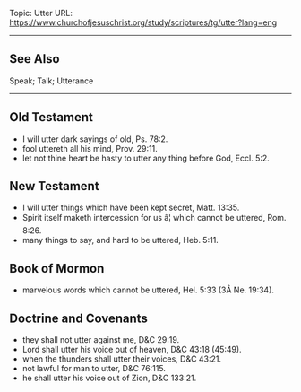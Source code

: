 Topic: Utter
URL: https://www.churchofjesuschrist.org/study/scriptures/tg/utter?lang=eng

---

## See Also

Speak; Talk; Utterance

---

## Old Testament

- I will utter dark sayings of old, Ps. 78:2.
- fool uttereth all his mind, Prov. 29:11.
- let not thine heart be hasty to utter any thing before God, Eccl. 5:2.

## New Testament

- I will utter things which have been kept secret, Matt. 13:35.
- Spirit itself maketh intercession for us â¦ which cannot be uttered, Rom. 8:26.
- many things to say, and hard to be uttered, Heb. 5:11.

## Book of Mormon

- marvelous words which cannot be uttered, Hel. 5:33 (3Â Ne. 19:34).

## Doctrine and Covenants

- they shall not utter against me, D&C 29:19.
- Lord shall utter his voice out of heaven, D&C 43:18 (45:49).
- when the thunders shall utter their voices, D&C 43:21.
- not lawful for man to utter, D&C 76:115.
- he shall utter his voice out of Zion, D&C 133:21.

